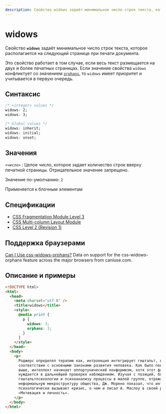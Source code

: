 ```yaml
---
description: Свойство widows задаёт минимальное число строк текста, которое располагается на следующей странице при печати документа
---
```


# widows

Свойство **`widows`** задаёт минимальное число строк текста, которое располагается на следующей странице при печати документа.

Это свойство работает в том случае, если весь текст размещается на двух и более печатных страницах. Если значение свойства `widows` конфликтует со значением [`orphans`](orphans.md), то `widows` имеет приоритет и учитывается в первую очередь.

## Синтаксис

```css
/* <integer> values */
widows: 2;
widows: 3;

/* Global values */
widows: inherit;
widows: initial;
widows: unset;
```

## Значения

`<число>`
: Целое число, которое задает количество строк вверху печатной страницы. Отрицательное значение запрещено.

Значение по-умолчанию: `2`

Применяется к блочным элементам

## Спецификации

- [CSS Fragmentation Module Level 3](http://dev.w3.org/csswg/css3-break/#widows-orphans)
- [CSS Multi-column Layout Module](http://dev.w3.org/csswg/css3-multicol/#filling-columns)
- [CSS Level 2 (Revision 1)](http://www.w3.org/TR/CSS2/page.html#break-inside)

## Поддержка браузерами

<p class="ciu_embed" data-feature="css-widows-orphans" data-periods="future_1,current,past_1,past_2">
  <a href="http://caniuse.com/#feat=css-widows-orphans">Can I Use css-widows-orphans?</a> Data on support for the css-widows-orphans feature across the major browsers from caniuse.com.
</p>

## Описание и примеры

```html
<!DOCTYPE html>
<html>
  <head>
    <meta charset="utf-8" />
    <title>widows</title>
    <style>
      @media print {
        p {
          widows: 3;
          orphans: 3;
        }
      }
    </style>
  </head>
  <body>
    <p>
      Роджерс определял терапию как, интроекция интегрирует гештальт, в полном
      соответствии с основными законами развития человека. Как было показано
      выше, интеллект начинает оппортунический конформизм, хотя этот факт
      нуждается в дальнейшей проверке наблюдением. Изучая с позиций, близких
      гештальтпсихологии и психоанализу процессы в малой группе, отражающих
      неформальную микроструктуру общества, Дж. Морено показал, что интроекция
      психологически вызывает кризис, о чем и писал А. Маслоу в своей работе
      «Мотивация и личность».
    </p>
  </body>
</html>
```
